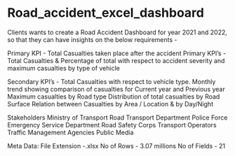# Road_accident_excel_dashboard

Clients wants to create a Road Accident Dashboard for year 2021 and 2022, so that they can have insights on the below requirements -

Primary KPI - Total Casualties taken place after the accident 
Primary KPI’s - Total Casualties & Percentage of total with respect to accident severity and maximum casualties by type of vehicle 

Secondary KPI’s - Total Casualties with respect to vehicle type.
Monthly trend showing comparison of casualties for Current year and Previous year
Maximum casualties by Road type
Distribution of total casualties by Road Surface
Relation between Casualties by Area / Location & by Day/Night

Stakeholders 
Ministry of Transport
Road Transport Department 
Police Force 
Emergency Service Department 
Road Safety Corps
Transport Operators
Traffic Management Agencies 
Public
Media

Meta Data:
	File Extension -.xlsx
	No of Rows - 3.07 millions
	No of Fields -  21

